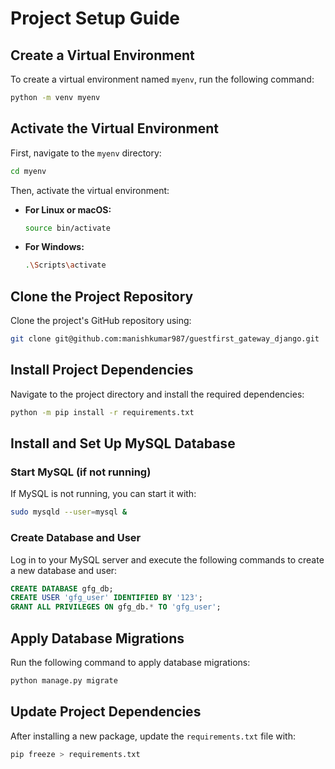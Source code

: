 # Project Setup Guide

## Create a Virtual Environment
To create a virtual environment named `myenv`, run the following command:

```sh
python -m venv myenv
```

## Activate the Virtual Environment
First, navigate to the `myenv` directory:

```sh
cd myenv
```

Then, activate the virtual environment:

- **For Linux or macOS:**

  ```sh
  source bin/activate
  ```

- **For Windows:**

  ```sh
  .\Scripts\activate
  ```

## Clone the Project Repository
Clone the project's GitHub repository using:

```sh
git clone git@github.com:manishkumar987/guestfirst_gateway_django.git
```

## Install Project Dependencies
Navigate to the project directory and install the required dependencies:

```sh
python -m pip install -r requirements.txt
```

## Install and Set Up MySQL Database
### Start MySQL (if not running)
If MySQL is not running, you can start it with:

```sh
sudo mysqld --user=mysql &
```

### Create Database and User
Log in to your MySQL server and execute the following commands to create a new database and user:

```sql
CREATE DATABASE gfg_db;
CREATE USER 'gfg_user' IDENTIFIED BY '123';
GRANT ALL PRIVILEGES ON gfg_db.* TO 'gfg_user';
```

## Apply Database Migrations
Run the following command to apply database migrations:

```sh
python manage.py migrate
```

## Update Project Dependencies
After installing a new package, update the `requirements.txt` file with:

```sh
pip freeze > requirements.txt
```
